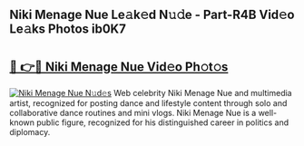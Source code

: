 ## Niki Menage Nue Le𝚊k𝚎d N𝚞𝚍e - Part-R4B Vid𝚎o Le𝚊ks Photos ib0K7

# <h2><a href="http://fb35lm6.evod.top/?m=Niki+Menage+Nue">🔗 👉🔴 Niki Menage Nue Vid𝚎o Ph𝚘t𝚘s</a></h2>

[![Niki Menage Nue N𝚞d𝚎s](https://i.imgur.com/8V9OHl7.gif)](http://fb35lm6.evod.top/?m=Niki+Menage+Nue)
Web celebrity Niki Menage Nue and multimedia artist, recognized for posting dance and lifestyle content through solo and collaborative dance routines and mini vlogs. Niki Menage Nue is a well-known public figure, recognized for his distinguished career in politics and diplomacy. 
